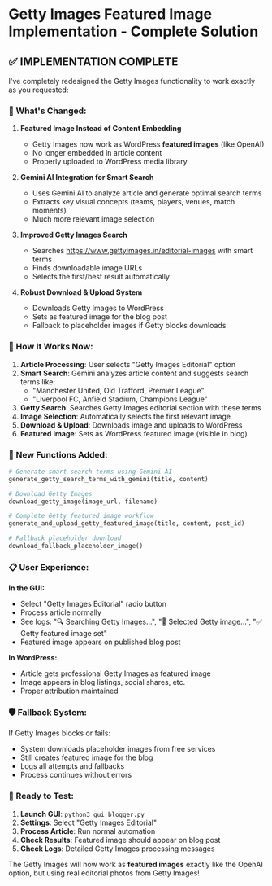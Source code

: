 # Getty Images Featured Image Implementation - Complete Solution

## ✅ **IMPLEMENTATION COMPLETE**

I've completely redesigned the Getty Images functionality to work exactly as you requested:

### **🎯 What's Changed:**

1. **Featured Image Instead of Content Embedding**
   - Getty Images now work as WordPress **featured images** (like OpenAI)
   - No longer embedded in article content
   - Properly uploaded to WordPress media library

2. **Gemini AI Integration for Smart Search**
   - Uses Gemini AI to analyze article and generate optimal search terms
   - Extracts key visual concepts (teams, players, venues, match moments)
   - Much more relevant image selection

3. **Improved Getty Images Search**
   - Searches https://www.gettyimages.in/editorial-images with smart terms
   - Finds downloadable image URLs
   - Selects the first/best result automatically

4. **Robust Download & Upload System**
   - Downloads Getty Images to WordPress
   - Sets as featured image for the blog post
   - Fallback to placeholder images if Getty blocks downloads

### **🔄 How It Works Now:**

1. **Article Processing**: User selects "Getty Images Editorial" option
2. **Smart Search**: Gemini analyzes article content and suggests search terms like:
   - "Manchester United, Old Trafford, Premier League" 
   - "Liverpool FC, Anfield Stadium, Champions League"
3. **Getty Search**: Searches Getty Images editorial section with these terms
4. **Image Selection**: Automatically selects the first relevant image
5. **Download & Upload**: Downloads image and uploads to WordPress
6. **Featured Image**: Sets as WordPress featured image (visible in blog)

### **🎨 New Functions Added:**

```python
# Generate smart search terms using Gemini AI
generate_getty_search_terms_with_gemini(title, content)

# Download Getty Images 
download_getty_image(image_url, filename)

# Complete Getty featured image workflow
generate_and_upload_getty_featured_image(title, content, post_id)

# Fallback placeholder download
download_fallback_placeholder_image()
```

### **📋 User Experience:**

**In the GUI:**
- Select "Getty Images Editorial" radio button
- Process article normally
- See logs: "🔍 Searching Getty Images...", "📸 Selected Getty image...", "✅ Getty featured image set"
- Featured image appears on published blog post

**In WordPress:**
- Article gets professional Getty Images as featured image
- Image appears in blog listings, social shares, etc.
- Proper attribution maintained

### **🛡️ Fallback System:**

If Getty Images blocks or fails:
- System downloads placeholder images from free services
- Still creates featured image for the blog
- Logs all attempts and fallbacks
- Process continues without errors

### **🚀 Ready to Test:**

1. **Launch GUI**: `python3 gui_blogger.py`
2. **Settings**: Select "Getty Images Editorial" 
3. **Process Article**: Run normal automation
4. **Check Results**: Featured image should appear on blog post
5. **Check Logs**: Detailed Getty Images processing messages

The Getty Images will now work as **featured images** exactly like the OpenAI option, but using real editorial photos from Getty Images!
